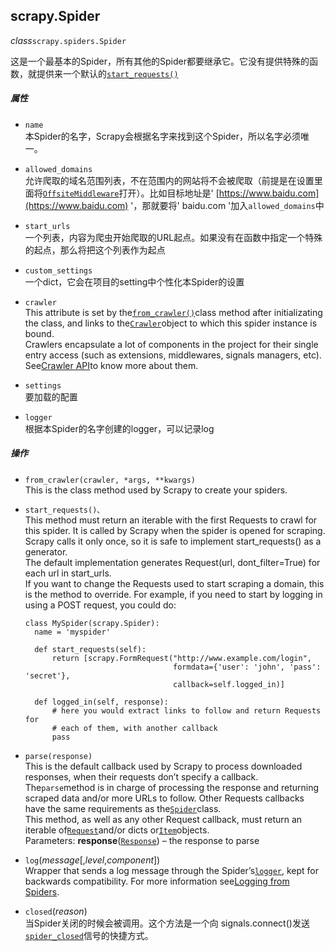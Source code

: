 ## scrapy.Spider

_class_`scrapy.spiders.Spider`

这是一个最基本的Spider，所有其他的Spider都要继承它。它没有提供特殊的函数，就提供来一个默认的[`start_requests()`](https://doc.scrapy.org/en/latest/topics/spiders.html#scrapy.spiders.Spider.start_requests)

##### 属性

* `name`  
  本Spider的名字，Scrapy会根据名字来找到这个Spider，所以名字必须唯一。

* `allowed_domains`  
  允许爬取的域名范围列表，不在范围内的网站将不会被爬取（前提是在设置里面将[`OffsiteMiddleware`](https://doc.scrapy.org/en/latest/topics/spider-middleware.html#scrapy.spidermiddlewares.offsite.OffsiteMiddleware)打开）。比如目标地址是' [https://www.baidu.com](https://www.baidu.com) '，那就要将' baidu.com '加入`allowed_domains`中

* `start_urls`  
  一个列表，内容为爬虫开始爬取的URL起点。如果没有在函数中指定一个特殊的起点，那么将把这个列表作为起点

* `custom_settings`  
  一个dict，它会在项目的setting中个性化本Spider的设置

* `crawler`  
  This attribute is set by the[`from_crawler()`](https://doc.scrapy.org/en/latest/topics/item-pipeline.html#from_crawler)class method after initializating the class, and links to the[`Crawler`](https://doc.scrapy.org/en/latest/topics/api.html#scrapy.crawler.Crawler)object to which this spider instance is bound.  
  Crawlers encapsulate a lot of components in the project for their single entry access \(such as extensions, middlewares, signals managers, etc\). See[Crawler API](https://doc.scrapy.org/en/latest/topics/api.html#topics-api-crawler)to know more about them.

* `settings`  
  要加载的配置

* `logger`  
  根据本Spider的名字创建的logger，可以记录log

##### 操作

* `from_crawler(crawler, *args, **kwargs)`  
  This is the class method used by Scrapy to create your spiders.

* `start_requests()、`  
  This method must return an iterable with the first Requests to crawl for this spider. It is called by Scrapy when the spider is opened for scraping. Scrapy calls it only once, so it is safe to implement start\_requests\(\) as a generator.  
  The default implementation generates Request\(url, dont\_filter=True\) for each url in start\_urls.  
  If you want to change the Requests used to start scraping a domain, this is the method to override. For example, if you need to start by logging in using a POST request, you could do:

  ```
  class MySpider(scrapy.Spider):
    name = 'myspider'

    def start_requests(self):
        return [scrapy.FormRequest("http://www.example.com/login",
                                   formdata={'user': 'john', 'pass': 'secret'},
                                   callback=self.logged_in)]

    def logged_in(self, response):
        # here you would extract links to follow and return Requests for
        # each of them, with another callback
        pass
  ```

* `parse(response)`  
  This is the default callback used by Scrapy to process downloaded responses, when their requests don’t specify a callback.  
  The`parse`method is in charge of processing the response and returning scraped data and/or more URLs to follow. Other Requests callbacks have the same requirements as the[`Spider`](https://doc.scrapy.org/en/latest/topics/spiders.html#scrapy.spiders.Spider)class.  
  This method, as well as any other Request callback, must return an iterable of[`Request`](https://doc.scrapy.org/en/latest/topics/request-response.html#scrapy.http.Request)and/or dicts or[`Item`](https://doc.scrapy.org/en/latest/topics/items.html#scrapy.item.Item)objects.  
  Parameters:  **response**\([`Response`](https://doc.scrapy.org/en/latest/topics/request-response.html#scrapy.http.Response)\) – the response to parse

* `log`\(_message_\[,_level_,_component_\]\)  
  Wrapper that sends a log message through the Spider’s[`logger`](https://doc.scrapy.org/en/latest/topics/spiders.html#scrapy.spiders.Spider.logger), kept for backwards compatibility. For more information see[Logging from Spiders](https://doc.scrapy.org/en/latest/topics/logging.html#topics-logging-from-spiders).

* `closed`\(_reason_\)  
  当Spider关闭的时候会被调用。这个方法是一个向 signals.connect\(\)发送[`spider_closed`](https://doc.scrapy.org/en/latest/topics/signals.html#std:signal-spider_closed)信号的快捷方式。



